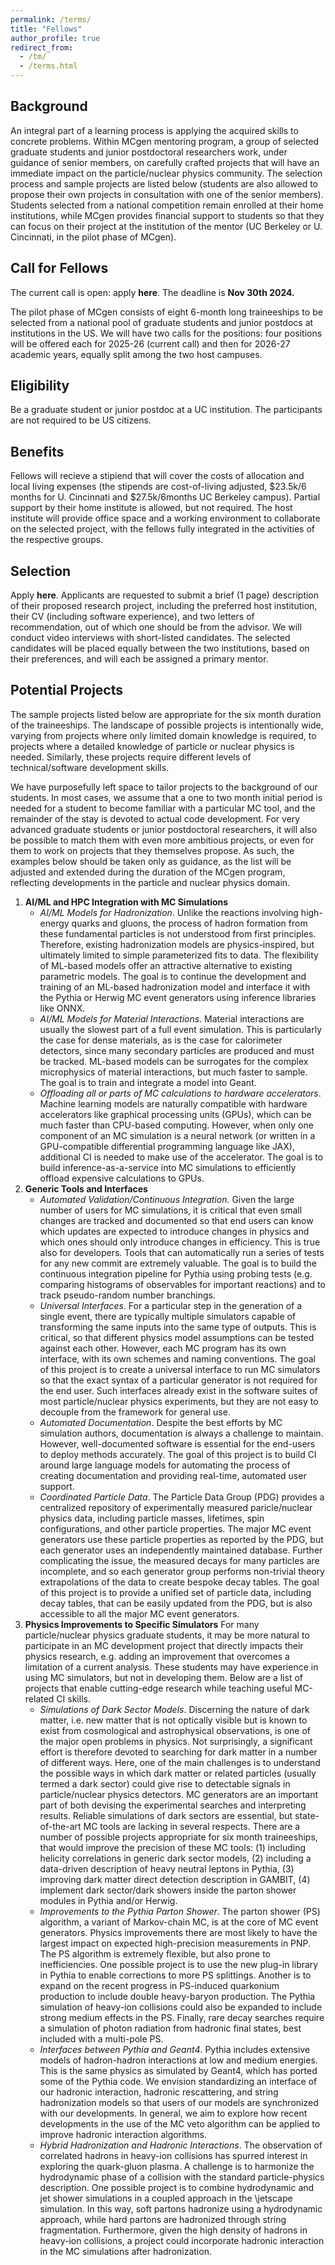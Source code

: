 ```yaml
---
permalink: /terms/
title: "Fellows"
author_profile: true
redirect_from: 
  - /tm/
  - /terms.html
---
```


## Background

An integral part of a learning process is applying the acquired skills to concrete problems. Within MCgen mentoring program, a group of selected graduate students and junior postdoctoral researchers work, under guidance of senior members, on carefully crafted projects that will have an immediate impact on the particle/nuclear physics community. The selection process and sample projects are listed below (students are also allowed to propose their own projects in consultation with one of the senior members).  Students selected from a national competition remain enrolled at their home institutions, while MCgen provides financial support to students so that they can focus on their project at the institution of the mentor (UC Berkeley or U. Cincinnati, in the pilot phase of MCgen).

## Call for Fellows

The current call is open: apply **here**. The deadline is **Nov 30th 2024.**

The pilot phase of MCgen consists of eight 6-month long traineeships to be selected from a national pool of graduate students and junior postdocs at institutions in the US. We will have two calls for the positions: four positions will be offered each for 2025-26 (current call) and then for 2026-27 academic years, equally split among the two host campuses. 

## Eligibility

Be a graduate student or junior postdoc at a UC institution.  The participants are not required to be US citizens.

## Benefits

Fellows will recieve a stipiend that will cover the costs of allocation and local living expenses (the stipends are cost-of-living adjusted, $23.5k/6 months for U. Cincinnati and $27.5k/6months UC Berkeley campus).  Partial support by their home institute is allowed, but not required.  The host institute will provide office space and a working environment to collaborate on the selected project, with the fellows fully integrated in the activities of the respective groups.

## Selection

Apply **here**. Applicants are requested to submit a brief (1 page) description of their proposed research project, including the preferred host institution, their CV (including software experience), and two letters of recommendation, out of which one should be from the advisor. We will conduct video interviews with short-listed candidates. The selected candidates will be placed equally between the two institutions, based on their preferences, and will each be assigned a primary mentor.

## Potential Projects

The sample projects listed below are appropriate for the six month duration of the traineeships. The landscape of possible projects is intentionally wide, varying from projects where only limited domain knowledge is required, to projects where a detailed knowledge of particle or nuclear physics is needed. Similarly, these projects require different levels of technical/software development skills.

We have purposefully left space to tailor projects to the background of our students. In most cases, we assume that a one to two month initial period is needed for a student to become familiar with a particular MC tool, and the remainder of the stay is devoted to actual code development. For very advanced graduate students or junior postdoctoral researchers, it will also be possible to match them with even more ambitious projects, or even for them to work on projects that they themselves propose. As such, the examples below should be taken only as guidance, as the list will be adjusted and extended during the duration of the MCgen program, reflecting developments in the particle and nuclear physics domain.

1. **AI/ML and HPC Integration with MC Simulations**
    - *AI/ML Models for Hadronization*. Unlike the reactions involving high-energy quarks and gluons, the process of hadron formation from these fundamental particles is not understood from first principles. Therefore, existing hadronization models are physics-inspired, but ultimately limited to simple parameterized fits to data. The flexibility of ML-based models offer an attractive alternative to existing parametric models. The goal is to continue the development and training of an ML-based hadronization model and interface it with the Pythia or Herwig MC event generators using inference libraries like ONNX.
    - *AI/ML Models for Material Interactions*. Material interactions are usually the slowest part of a full event simulation. This is particularly the case for dense materials, as is the case for calorimeter detectors, since many secondary particles are produced and must be tracked. ML-based models can be surrogates for the complex microphysics of material interactions, but much faster to sample. The goal is to train and integrate a model into Geant.
    - *Offloading all or parts of MC calculations to hardware accelerators*. Machine learning models are naturally compatible with hardware accelerators like graphical processing units (GPUs), which can be much faster than CPU-based computing. However, when only one component of an MC simulation is a neural network (or written in a GPU-compatible differential programming language like JAX), additional CI is needed to make use of the accelerator. The goal is to build inference-as-a-service into MC simulations to efficiently offload expensive calculations to GPUs.
2. **Generic Tools and Interfaces**
    - *Automated Validation/Continuous Integration*. Given the large number of users for MC simulations, it is critical that even small changes are tracked and documented so that end users can know which updates are expected to introduce changes in physics and which ones should only introduce changes in efficiency. This is true also for developers. Tools that can automatically run a series of tests for any new commit are extremely valuable. The goal is to build the continuous integration pipeline for Pythia using probing tests (e.g. comparing histograms of observables for important reactions) and to track pseudo-random number branchings.
    - *Universal Interfaces*.  For a particular step in the generation of a single event, there are typically multiple simulators capable of transforming the same inputs into the same type of outputs. This is critical, so that different physics model assumptions can be tested against each other. However, each MC program has its own interface, with its own schemes and naming conventions. The goal of this project is to create a universal interface to run MC simulators so that the exact syntax of a particular generator is not required for the end user. Such interfaces already exist in the software suites of most particle/nuclear physics experiments, but they are not easy to decouple from the framework for general use.
    - *Automated Documentation*. Despite the best efforts by MC simulation authors, documentation is always a challenge to maintain. However, well-documented software is essential for the end-users to deploy methods accurately. The goal of this project is to build CI around large language models for automating the process of creating documentation and providing real-time, automated user support.
    - *Coordinated Particle Data*. The Particle Data Group (PDG) provides a centralized repository of experimentally measured paricle/nuclear physics data, including particle masses, lifetimes, spin configurations, and other particle properties. The major MC event generators use these particle properties as reported by the PDG, but each generator uses an independently maintained database. Further complicating the issue, the measured decays for many particles are incomplete, and so each generator group performs non-trivial theory extrapolations of the data to create bespoke decay tables. The goal of this project is to provide a unified set of particle data, including decay tables, that can be easily updated from the PDG, but is also accessible to all the major MC event generators.
4. **Physics Improvements to Specific Simulators** For many particle/nuclear physics graduate students, it may be more natural to participate in an MC development project that directly impacts their physics research, e.g. adding an improvement that overcomes a limitation of a current analysis. These students may have experience in using MC simulators, but not in developing them. Below are a list of projects that enable cutting-edge research while teaching useful MC-related CI skills.
    - *Simulations of Dark Sector Models*. Discerning the nature of dark matter, i.e. new matter that is not optically visible but is known to exist from cosmological and astrophysical observations, is one of the major open problems in physics. Not surprisingly, a significant effort is therefore devoted to searching for dark matter in a number of different ways. Here, one of the main challenges is to understand the possible ways in which dark matter or related particles (usually termed a dark sector) could give rise to detectable signals in particle/nuclear physics detectors. MC generators are an important part of both devising the experimental searches and interpreting results. Reliable simulations of dark sectors are essential, but state-of-the-art MC tools are lacking in several respects. There are a number of possible projects appropriate for six month traineeships, that would improve the precision of these MC tools: (1) including helicity correlations in generic dark sector models, (2) including a data-driven description of heavy neutral leptons in Pythia, (3) improving dark matter direct detection description in GAMBIT, (4) implement dark sector/dark showers inside the parton shower modules in Pythia and/or Herwig.
    - *Improvements to the Pythia Parton Shower*. The parton shower (PS) algorithm, a variant of Markov-chain MC, is at the core of MC event generators. Physics improvements there are most likely to have the largest impact on expected high-precision measurements in PNP. The PS algorithm is extremely flexible, but also prone to inefficiencies. One possible project is to use the new plug-in library in Pythia to enable corrections to more PS splittings. Another is to expand on the recent progress in PS-induced quarkonium production to include double heavy-baryon production. The Pythia simulation of heavy-ion collisions could also be expanded to include strong medium effects in the PS. Finally, rare decay searches require a simulation of photon radiation from hadronic final states, best included with a multi-pole PS.
    - *Interfaces between Pythia and Geant4*. Pythia includes extensive models of hadron-hadron interactions at low and medium energies. This is the same physics as simulated by Geant4, which has ported some of the Pythia code. We envision standardizing an interface of our hadronic interaction, hadronic rescattering, and string hadronization models so that users of our models are synchronized with our developments. In general, we aim to explore how recent developments in the use of the MC veto algorithm can be applied to improve hadronic interaction algorithms.
    - *Hybrid Hadronization and Hadronic Interactions*. The observation of correlated hadrons in heavy-ion collisions has spurred interest in exploring the quark-gluon plasma. A challenge is to harmonize the hydrodynamic phase of a collision with the standard particle-physics description. One possible project is to combine hydrodynamic and jet shower simulations in a coupled approach in the \jetscape simulation. In this way, soft partons hadronize using a hydrodynamic approach, while hard partons are hadronized through string fragmentation. Furthermore, given the high density of hadrons in heavy-ion collisions, a project could incorporate hadronic interaction in the MC simulations after hadronization.
